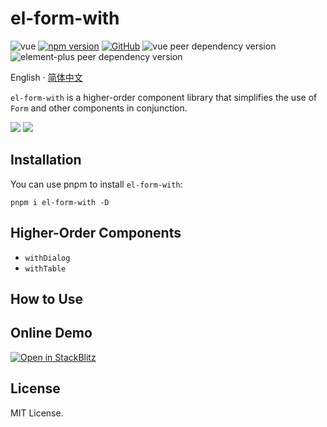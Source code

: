 # el-form-with

![vue](https://img.shields.io/badge/Vue_3-4FC08D?logo=vue.js&labelColor=263238)
[![npm version](https://img.shields.io/npm/v/el-form-with)](https://www.npmjs.com/package/el-form-with)
[![GitHub](https://img.shields.io/github/license/binghuis/el-form-with.svg)](https://github.com/binghuis/el-form-with/blob/main/LICENSE)
![vue peer dependency version](https://img.shields.io/npm/dependency-version/el-form-with/peer/vue?labelColor=263238)
![element-plus peer dependency version](https://img.shields.io/npm/dependency-version/el-form-with/peer/element-plus?labelColor=263238)

English · [简体中文](./packages/el-form-with/README.zh-CN.md)

<div align="left">

`el-form-with` is a higher-order component library that simplifies the use of `Form` and other components in conjunction.

</div>

<img src='https://raw.githubusercontent.com/binghuis/assets/main/el-form-with/with-dialog.avif' />

<img src='https://raw.githubusercontent.com/binghuis/assets/main/el-form-with/with-table.avif' />

## Installation

You can use pnpm to install `el-form-with`:

```
pnpm i el-form-with -D
```

## Higher-Order Components

- `withDialog`
- `withTable`

## How to Use

## Online Demo

[![Open in StackBlitz](https://developer.stackblitz.com/img/open_in_stackblitz_small.svg)](https://stackblitz.com/github/binghuis/el-form-with/tree/main/samples/basic)

## License

MIT License.

